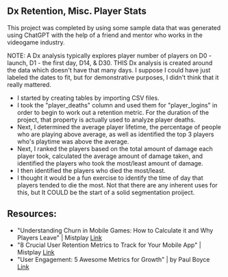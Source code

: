 

## Dx Retention, Misc. Player Stats

This project was completed by using some sample data that was generated using ChatGPT with the help of a friend and mentor who works in the videogame industry. 

NOTE: A Dx analysis typically explores player number of players on D0 - launch, D1 - the first day, D14, & D30. THIS Dx analysis is created around the data which doesn't have that many days. I suppose I could have just labeled the dates to fit, but for demonstrative purposes, I didn't think that it really mattered.

* I started by creating tables by importing CSV files.
* I took the "player_deaths" column and used them for "player_logins" in order to begin to work out a retention metric. For the duration of the project, that property is actually used to analyze player deaths. 
* Next, I determined the average player lifetime, the percentage of people who are playing above average, as well as identified the top 3 players who's playtime was above the average.  
* Next, I ranked the players based on the total amount of damage each player took, calculated the average amount of damage taken, and identified the players who took the most/least amount of damage.
* I then identified the players who died the most/least.
* I thought it would be a fun exercise to identify the time of day that players tended to die the most. Not that there are any inherent uses for this, but It COULD be the start of a solid segmentation proiject.

## Resources: 
* "Understanding Churn in Mobile Games: How to Calculate it and Why Players Leave" | Mistplay [Link](https://www.mistplay.com/resources/mobile-game-churn)
* "8 Crucial User Retention Metrics to Track for Your Mobile App" | Mistplay [Link](https://www.mistplay.com/resources/mobile-app-user-retention-metrics#:~:text=3.%20DX%20retention%20%28D1%2C%20D7%2C%20D30%2C%20and%20more%29,-What%20is%20DX%20retention%3F)
* "User Engagement: 5 Awesome Metrics for Growth" | by Paul Boyce [Link](https://blog.popcornmetrics.com/5-user-engagement-metrics-for-growth/#:~:text=D1%2C%20D7%20and%20D30%20retentions,up%20or%20installing%20your%20app)



